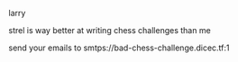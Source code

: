 larry

strel is way better at writing chess challenges than me

send your emails to smtps://bad-chess-challenge.dicec.tf:1
